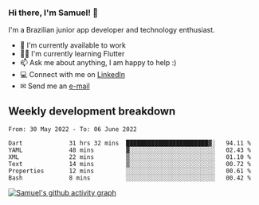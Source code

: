 ### Hi there, I'm Samuel! 👋

I'm a Brazilian junior app developer and technology enthusiast.

- 🏢 I'm currently available to work
- 👨‍💻 I'm currently learning Flutter
- 📫 Ask me about anything, I am happy to help :)
- 💻 Connect with me on [LinkedIn](https://www.linkedin.com/in/samuel-s-marques/)
- ✉ Send me an [e-mail](mailto:samuel.s.marques@protonmail.com)

## Weekly development breakdown
<!--START_SECTION:waka-->

```text
From: 30 May 2022 - To: 06 June 2022

Dart             31 hrs 32 mins  ███████████████████████▓░   94.11 %
YAML             48 mins         ▓░░░░░░░░░░░░░░░░░░░░░░░░   02.43 %
XML              22 mins         ▒░░░░░░░░░░░░░░░░░░░░░░░░   01.10 %
Text             14 mins         ▒░░░░░░░░░░░░░░░░░░░░░░░░   00.72 %
Properties       12 mins         ░░░░░░░░░░░░░░░░░░░░░░░░░   00.61 %
Bash             8 mins          ░░░░░░░░░░░░░░░░░░░░░░░░░   00.42 %
```

<!--END_SECTION:waka-->

[![Samuel's github activity graph](https://activity-graph.herokuapp.com/graph?username=samuel-s-marques&theme=react-dark)](https://github.com/samuel-s-marques)

